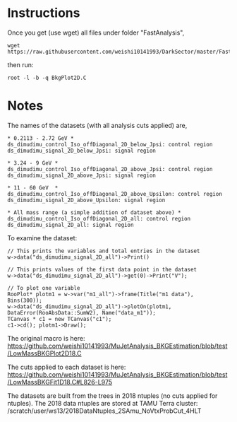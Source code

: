 # Instructions 

Once you get (use wget) all files under folder "FastAnalysis", 
 
    wget https://raw.githubusercontent.com/weishi10141993/DarkSector/master/FastAnalysis/Config.h
    
then run:
    
    root -l -b -q BkgPlot2D.C 

# Notes

The names of the datasets (with all analysis cuts applied) are,

    * 0.2113 - 2.72 GeV *
    ds_dimudimu_control_Iso_offDiagonal_2D_below_Jpsi: control region
    ds_dimudimu_signal_2D_below_Jpsi: signal region
    
    * 3.24 - 9 GeV *
    ds_dimudimu_control_Iso_offDiagonal_2D_above_Jpsi: control region
    ds_dimudimu_signal_2D_above_Jpsi: signal region
    
    * 11 - 60 GeV  *
    ds_dimudimu_control_Iso_offDiagonal_2D_above_Upsilon: control region
    ds_dimudimu_signal_2D_above_Upsilon: signal region
    
    * All mass range (a simple addition of dataset above) *
    ds_dimudimu_control_Iso_offDiagonal_2D_all: control region
    ds_dimudimu_signal_2D_all: signal region
    
To examine the dataset:

    // This prints the variables and total entries in the dataset
    w->data("ds_dimudimu_signal_2D_all")->Print()
    
    // This prints values of the first data point in the dataset
    w->data("ds_dimudimu_signal_2D_all")->get(0)->Print("V");
    
    // To plot one variable
    RooPlot* plotm1 = w->var("m1_all")->frame(Title("m1 data"), Bins(300));
    w->data("ds_dimudimu_signal_2D_all")->plotOn(plotm1, DataError(RooAbsData::SumW2), Name("data_m1"));
    TCanvas * c1 = new TCanvas("c1");
    c1->cd(); plotm1->Draw(); 

The original macro is here: https://github.com/weishi10141993/MuJetAnalysis_BKGEstimation/blob/test/LowMassBKGPlot2D18.C

The cuts applied to each dataset is here: https://github.com/weishi10141993/MuJetAnalysis_BKGEstimation/blob/test/LowMassBKGFit1D18.C#L826-L975

The datasets are built from the trees in 2018 ntuples (no cuts applied for ntuples). The 2018 data ntuples are stored at TAMU Terra cluster: /scratch/user/ws13/2018DataNtuples_2SAmu_NoVtxProbCut_4HLT
